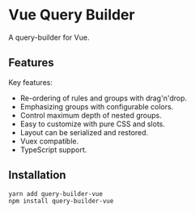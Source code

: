 
# Vue Query Builder

A query-builder for Vue.

## Features

Key features:

- Re-ordering of rules and groups with drag'n'drop.
- Emphasizing groups with configurable colors.
- Control maximum depth of nested groups.
- Easy to customize with pure CSS and slots.
- Layout can be serialized and restored.
- Vuex compatible.
- TypeScript support.


## Installation

```bash
yarn add query-builder-vue
npm install query-builder-vue
```
